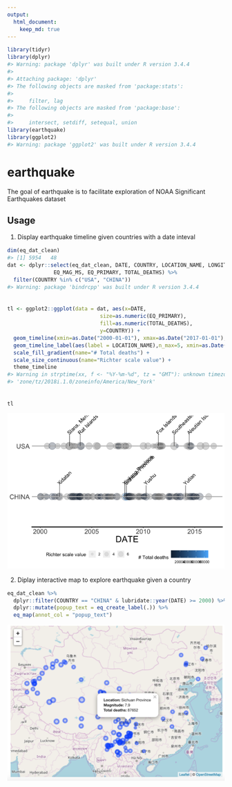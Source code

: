 ```yaml
---
output: 
  html_document:
    keep_md: true
---
```





```r
library(tidyr)
library(dplyr)
#> Warning: package 'dplyr' was built under R version 3.4.4
#> 
#> Attaching package: 'dplyr'
#> The following objects are masked from 'package:stats':
#> 
#>     filter, lag
#> The following objects are masked from 'package:base':
#> 
#>     intersect, setdiff, setequal, union
library(earthquake)
library(ggplot2)
#> Warning: package 'ggplot2' was built under R version 3.4.4
```
# earthquake

The goal of earthquake is to facilitate exploration of NOAA Significant Earthquakes dataset

## Usage

1. Display earthquake timeline given countries with a date inteval


```r
dim(eq_dat_clean)
#> [1] 5954   48
dat <- dplyr::select(eq_dat_clean, DATE, COUNTRY, LOCATION_NAME, LONGITUDE, LATITUDE, 
               EQ_MAG_MS, EQ_PRIMARY, TOTAL_DEATHS) %>%
  filter(COUNTRY %in% c("USA", "CHINA"))
#> Warning: package 'bindrcpp' was built under R version 3.4.4


tl <- ggplot2::ggplot(data = dat, aes(x=DATE, 
                              size=as.numeric(EQ_PRIMARY),
                              fill=as.numeric(TOTAL_DEATHS),
                              y=COUNTRY)) +
  geom_timeline(xmin=as.Date("2000-01-01"), xmax=as.Date("2017-01-01"), stat="Timeline") +
  geom_timeline_label(aes(label = LOCATION_NAME),n_max=5, xmin=as.Date("2000-01-01"), xmax=as.Date("2017-01-01")) +
  scale_fill_gradient(name="# Total deaths") +
  scale_size_continuous(name="Richter scale value") +
  theme_timeline
#> Warning in strptime(xx, f <- "%Y-%m-%d", tz = "GMT"): unknown timezone
#> 'zone/tz/2018i.1.0/zoneinfo/America/New_York'


tl
```

![](./picture/timeline.png)<!-- -->

2. Diplay interactive map to explore earthquake given a country



```r
eq_dat_clean %>% 
  dplyr::filter(COUNTRY == "CHINA" & lubridate::year(DATE) >= 2000) %>% 
  dplyr::mutate(popup_text = eq_create_label(.)) %>% 
  eq_map(annot_col = "popup_text")
```

<p align="center">
  <img src="./picture/leaflet.png" width="800">
</p>
